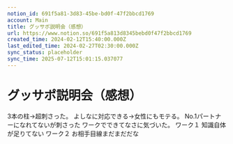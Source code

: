 ```yaml
---
notion_id: 691f5a81-3d83-45be-bd0f-47f2bbcd1769
account: Main
title: グッサポ説明会（感想）
url: https://www.notion.so/691f5a813d8345bebd0f47f2bbcd1769
created_time: 2024-02-12T15:40:00.000Z
last_edited_time: 2024-02-27T02:30:00.000Z
sync_status: placeholder
sync_time: 2025-07-12T15:01:15.037077
---
```

# グッサポ説明会（感想）

3本の柱→超刺さった。
よしなに対応できる→女性にもモテる。
No.1パートナーになれてないが刺さった
ワークでできてなさに気づいた。
ワーク１
  知識自体が足りてない
ワーク２
  お相手目線まだまだだな